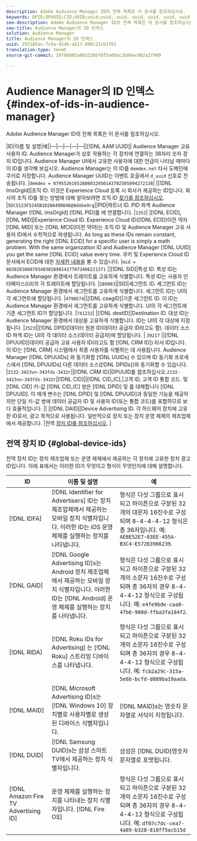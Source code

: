 ```yaml
---
description: Adobe Audience Manager ID의 전체 목록은 이 문서를 참조하십시오.
keywords: DPID;DPUUID;CID;UUID;uuid;uuid, uuid, uuid, uuid, uuid, uuid, uuid, uuid, uuid, uuid, uuid, uuid, uuid, uuid, uuid, uuid, uuid, uuid, uuid, uuid
seo-description: Adobe Audience Manager ID의 전체 목록은 이 문서를 참조하십시오.
seo-title: Audience Manager의 ID 인덱스
solution: Audience Manager
title: Audience Manager의 ID 인덱스
uuid: 292185ec-7c6a-414b-ab17-800c21cb1f01
translation-type: tm+mt
source-git-commit: 10f06885a803238bf8f5a6bbc2b864c982a2f909

---
```



# Audience Manager의 ID 인덱스{#index-of-ids-in-audience-manager}

Adobe Audience Manager ID의 전체 목록은 이 문서를 참조하십시오.

|ID|이름 및 설명|예||—|—|—|—|—||[!DNL AAM UUID]| Audience Manager 고유 사용자 ID. Audience Manager가 상호 작용하는 각 장치에 연결하는 38자리 숫자 장치 ID입니다. Audience Manager UI에서 고유한 사용자에 대한 언급이 나타날 때마다 이 ID를 생각해 보십시오. Audience Manager는 이 ID를 `demdex.net` 타사 도메인에 쿠키로 저장합니다. Audience Manager UUID는 이벤트 호출에서 `d_uuid` 신호로 전송됩니다. |`demdex = 07955261652886032950143702505894272138`|
|[!DNL ImsOrgId]|조직 ID. 이것은 Experience Cloud 등록 시 회사가 제공하는 ID입니다. 회사의 조직 ID를 찾는 방법에 대해 알아보려면 조직 ID [찾기를 참조하십시오](https://docs.adobe.com/content/help/en/core-services/interface/manage-users-and-products/organizations.html#concept_EA8AEE5B02CF46ACBDAD6A8508646255). |`5DC5123F5245B1D20A490D46@AdobeOrg`||PID|파트너 ID. PID 파섹 Audience Manager [!DNL imsOrgId] [!DNL PID]를 에 연결합니다. |`1352`|
|[!DNL ECID], [!DNL MID]|Experience Cloud ID. Experience Cloud ID([!DNL ECID]이전 약자 [!DNL MID] 또는 [!DNL MCID]이전 약어)는 조직 ID 및 Audience Manager 고유 사용자 ID에서 수학적으로 파생됩니다. As long as these IDs remain constant, generating the right [!DNL ECID] for a specific user is simply a math problem. With the same organization ID and Audience Manager [!DNL UUID] you get the same [!DNL ECID] value every time. 쿠키 및 Experience Cloud ID 문서에서 ECID에 대한 [자세한 내용을](https://docs.adobe.com/content/help/en/id-service/using/intro/cookies.html) 볼 수 있습니다. |`mid = 08382830887934830189014177072406221371` ||[!DNL SID]|특성 ID. 특성 ID는 Audience Manager 환경에서 트레이트를 고유하게 식별합니다. 특성 ID는 사용자 인터페이스(UI)의 각 트레이트에 할당됩니다. |`289983`||SID|세그먼트 ID. 세그먼트 ID는 Audience Manager 환경에서 세그먼트를 고유하게 식별합니다. 세그먼트 ID는 UI의 각 세그먼트에 할당됩니다. |`4798574`||[!DNL csegID]|기존 세그먼트 ID. 이 ID는 Audience Manager 환경에서 세그먼트를 고유하게 식별합니다. UI의 각 세그먼트에 기존 세그먼트 ID가 할당됩니다. |`741232`|
|[!DNL destID]|Destination ID. 대상 ID는 Audience Manager 환경에서 대상을 고유하게 식별합니다. ID는 UI의 각 대상에 지정됩니다. |`2523`||[!DNL DPID]|데이터 원본 ID(데이터 공급자 ID라고도 함). 데이터 소스 ID 파섹 ID는 UI의 각 데이터 소스(데이터 공급자)에 할당됩니다. | `39217` ||[!DNL DPUUID]|데이터 공급자 고유 사용자 ID(라고도 함 [!DNL CRM ID]) 타사 ID입니다. 이 ID는 [!DNL CRM] 시스템에서 최종 사용자를 식별하는 데 사용됩니다. Audience Manager [!DNL DPUUIDs] 와 동기화할 [!DNL UUIDs] 수 있으며 ID 동기화 프로세스에서 [!DNL DPUUIDs] 다른 데이터 소스([!DNL DPIDs])와 동기화할 수 있습니다. |`2132-3423vn-343fds-3432r`||[!DNL CRM ID]|DPUUID를 참조하십시오.`2132-3423vn-343fds-3432r`|[!DNL CID]||[!DNL CID_IC],|고객 ID, 고객 ID 통합 코드. 및 [!DNL CID] 키-값 [!DNL CID_IC] 쌍은 [!DNL DPID] 및 를 대체합니다 [!DNL DPUUID]. 이 매개 변수는 [!DNL DPID] 및 [!DNL DPUUID]과 동일한 기능을 제공하지만 단일 키-값 쌍에 데이터 공급자 ID 및 사용자 ID(또는 통합 코드)를 포함하므로 보다 효율적입니다. ||
|[!DNL DAID]|Device Advertising ID. 각 하드웨어 장치에 고유한 ID로서, 광고 목적으로 사용됩니다. 일반적으로 장치 또는 장치 운영 체제의 제조업체에서 제공합니다. |전역 [장치 ID를 참조하십시오](#global-device-ids). |

## 전역 장치 ID {#global-device-ids}

전역 장치 ID는 장치 제조업체 또는 운영 체제에서 제공하는 각 장치에 고유한 장치 광고 ID입니다. 아래 표에서는 이러한 ID가 무엇이고 형식이 무엇인지에 대해 설명합니다.

| ID | 이름 및 설명 | 예 |
| ------------------------------------ | ------------------------------------------------------------------------------------------------------------------------------------------------------------------------------- | -------------------------------------------------------------------------------------------------------------------------------------------------------------------------------------------------------------------------- |
| [!DNL IDFA] | [!DNL Identifier for Advertisers] ID는 장치 제조업체에서 제공하는 모바일 장치 식별자입니다. 이러한 ID는 iOS 운영 체제를 실행하는 장치를 나타냅니다. | 형식은 다섯 그룹으로 표시되고 하이픈으로 구분된 32개의 대문자 16진수로 구성되며 8-4-4-4-12 형식은 총 36자입니다. 예: `AEBE52E7-03EE-455A-B3C4-E57283966239`. |
| [!DNL GAID] | [!DNL Google Advertising ID]s는 Android 장치 제조업체에서 제공하는 모바일 장치 식별자입니다. 이러한 ID는 [!DNL Android] 운영 체제를 실행하는 장치를 나타냅니다. | 형식은 다섯 그룹으로 표시되고 하이픈으로 구분된 32개의 소문자 16진수로 구성되며 총 36자의 경우 8-4-4-4-12 형식으로 구성됩니다. 예: `e4fe9bde-caa0-47b6-908d-ffba3fa184f2`. |
| [!DNL RIDA] | [!DNL Roku IDs for Advertising] 는 [!DNL Roku] 스트리밍 디바이스를 나타냅니다. | 형식은 다섯 그룹으로 표시되고 하이픈으로 구분된 32개의 소문자 16진수로 구성되며 총 36자의 경우 8-4-4-4-12 형식으로 구성됩니다. 예: `fcb2a29c-315a-5e6b-bcfd-d889ba19aada`. |
| [!DNL MAID] | [!DNL Microsoft Advertising ID]s는 [!DNL Windows 10] 장치별로 사용자별로 생성된 디바이스 식별자입니다. | [!DNL MAID]s는 영숫자 문자열로 서식이 지정됩니다. |
| [!DNL DUID] | [!DNL Samsung DUID]s는 삼성 스마트 TV에서 제공하는 장치 식별자입니다. | 삼성은 [!DNL DUID]영숫자 문자열로 포맷됩니다. |
| [!DNL Amazon Fire TV Advertising ID] | 운영 체제를 실행하는 장치를 나타내는 장치 식별자입니다. [!DNL Fire OS] | 형식은 다섯 그룹으로 표시되고 하이픈으로 구분된 32개의 소문자 16진수로 구성되며 총 36자의 경우 8-4-4-4-12 형식으로 구성됩니다. 예: `df07c7dc-cea7-4a89-b328-810ff5acb15d` |
